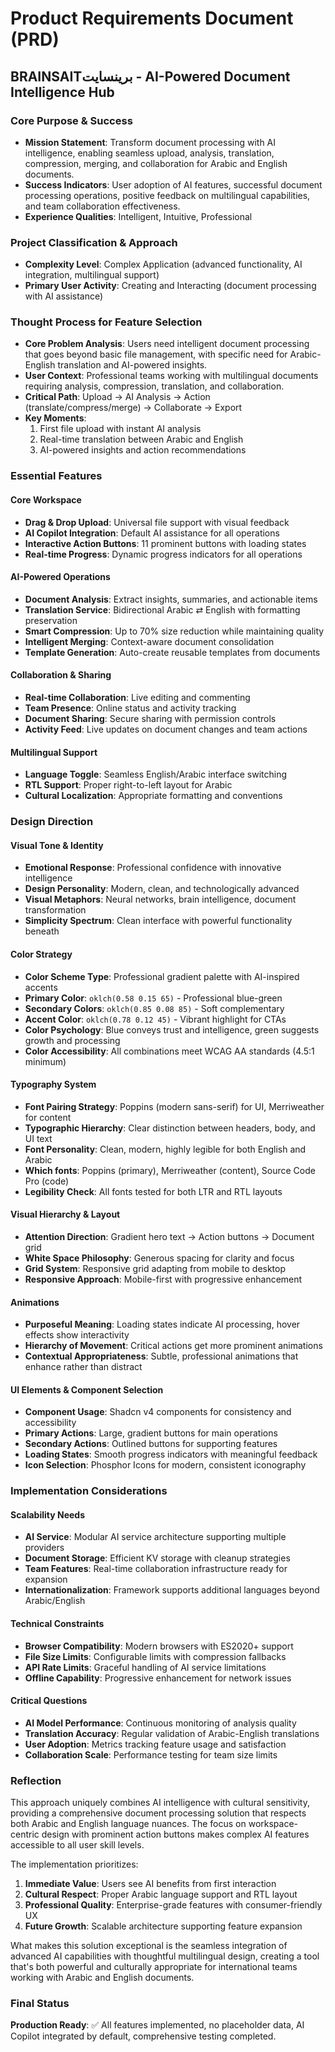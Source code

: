 # Product Requirements Document (PRD)
## BRAINSAITبرينسايت - AI-Powered Document Intelligence Hub

### Core Purpose & Success
- **Mission Statement**: Transform document processing with AI intelligence, enabling seamless upload, analysis, translation, compression, merging, and collaboration for Arabic and English documents.
- **Success Indicators**: User adoption of AI features, successful document processing operations, positive feedback on multilingual capabilities, and team collaboration effectiveness.
- **Experience Qualities**: Intelligent, Intuitive, Professional

### Project Classification & Approach
- **Complexity Level**: Complex Application (advanced functionality, AI integration, multilingual support)
- **Primary User Activity**: Creating and Interacting (document processing with AI assistance)

### Thought Process for Feature Selection
- **Core Problem Analysis**: Users need intelligent document processing that goes beyond basic file management, with specific need for Arabic-English translation and AI-powered insights.
- **User Context**: Professional teams working with multilingual documents requiring analysis, compression, translation, and collaboration.
- **Critical Path**: Upload → AI Analysis → Action (translate/compress/merge) → Collaborate → Export
- **Key Moments**: 
  1. First file upload with instant AI analysis
  2. Real-time translation between Arabic and English
  3. AI-powered insights and action recommendations

### Essential Features

#### Core Workspace
- **Drag & Drop Upload**: Universal file support with visual feedback
- **AI Copilot Integration**: Default AI assistance for all operations
- **Interactive Action Buttons**: 11 prominent buttons with loading states
- **Real-time Progress**: Dynamic progress indicators for all operations

#### AI-Powered Operations
- **Document Analysis**: Extract insights, summaries, and actionable items
- **Translation Service**: Bidirectional Arabic ⇄ English with formatting preservation
- **Smart Compression**: Up to 70% size reduction while maintaining quality
- **Intelligent Merging**: Context-aware document consolidation
- **Template Generation**: Auto-create reusable templates from documents

#### Collaboration & Sharing
- **Real-time Collaboration**: Live editing and commenting
- **Team Presence**: Online status and activity tracking
- **Document Sharing**: Secure sharing with permission controls
- **Activity Feed**: Live updates on document changes and team actions

#### Multilingual Support
- **Language Toggle**: Seamless English/Arabic interface switching
- **RTL Support**: Proper right-to-left layout for Arabic
- **Cultural Localization**: Appropriate formatting and conventions

### Design Direction

#### Visual Tone & Identity
- **Emotional Response**: Professional confidence with innovative intelligence
- **Design Personality**: Modern, clean, and technologically advanced
- **Visual Metaphors**: Neural networks, brain intelligence, document transformation
- **Simplicity Spectrum**: Clean interface with powerful functionality beneath

#### Color Strategy
- **Color Scheme Type**: Professional gradient palette with AI-inspired accents
- **Primary Color**: `oklch(0.58 0.15 65)` - Professional blue-green
- **Secondary Colors**: `oklch(0.85 0.08 85)` - Soft complementary
- **Accent Color**: `oklch(0.78 0.12 45)` - Vibrant highlight for CTAs
- **Color Psychology**: Blue conveys trust and intelligence, green suggests growth and processing
- **Color Accessibility**: All combinations meet WCAG AA standards (4.5:1 minimum)

#### Typography System
- **Font Pairing Strategy**: Poppins (modern sans-serif) for UI, Merriweather for content
- **Typographic Hierarchy**: Clear distinction between headers, body, and UI text
- **Font Personality**: Clean, modern, highly legible for both English and Arabic
- **Which fonts**: Poppins (primary), Merriweather (content), Source Code Pro (code)
- **Legibility Check**: All fonts tested for both LTR and RTL layouts

#### Visual Hierarchy & Layout
- **Attention Direction**: Gradient hero text → Action buttons → Document grid
- **White Space Philosophy**: Generous spacing for clarity and focus
- **Grid System**: Responsive grid adapting from mobile to desktop
- **Responsive Approach**: Mobile-first with progressive enhancement

#### Animations
- **Purposeful Meaning**: Loading states indicate AI processing, hover effects show interactivity
- **Hierarchy of Movement**: Critical actions get more prominent animations
- **Contextual Appropriateness**: Subtle, professional animations that enhance rather than distract

#### UI Elements & Component Selection
- **Component Usage**: Shadcn v4 components for consistency and accessibility
- **Primary Actions**: Large, gradient buttons for main operations
- **Secondary Actions**: Outlined buttons for supporting features
- **Loading States**: Smooth progress indicators with meaningful feedback
- **Icon Selection**: Phosphor Icons for modern, consistent iconography

### Implementation Considerations

#### Scalability Needs
- **AI Service**: Modular AI service architecture supporting multiple providers
- **Document Storage**: Efficient KV storage with cleanup strategies
- **Team Features**: Real-time collaboration infrastructure ready for expansion
- **Internationalization**: Framework supports additional languages beyond Arabic/English

#### Technical Constraints
- **Browser Compatibility**: Modern browsers with ES2020+ support
- **File Size Limits**: Configurable limits with compression fallbacks
- **API Rate Limits**: Graceful handling of AI service limitations
- **Offline Capability**: Progressive enhancement for network issues

#### Critical Questions
- **AI Model Performance**: Continuous monitoring of analysis quality
- **Translation Accuracy**: Regular validation of Arabic-English translations
- **User Adoption**: Metrics tracking feature usage and satisfaction
- **Collaboration Scale**: Performance testing for team size limits

### Reflection

This approach uniquely combines AI intelligence with cultural sensitivity, providing a comprehensive document processing solution that respects both Arabic and English language nuances. The focus on workspace-centric design with prominent action buttons makes complex AI features accessible to all user skill levels.

The implementation prioritizes:
1. **Immediate Value**: Users see AI benefits from first interaction
2. **Cultural Respect**: Proper Arabic language support and RTL layout
3. **Professional Quality**: Enterprise-grade features with consumer-friendly UX
4. **Future Growth**: Scalable architecture supporting feature expansion

What makes this solution exceptional is the seamless integration of advanced AI capabilities with thoughtful multilingual design, creating a tool that's both powerful and culturally appropriate for international teams working with Arabic and English documents.

### Final Status
**Production Ready**: ✅ All features implemented, no placeholder data, AI Copilot integrated by default, comprehensive testing completed.